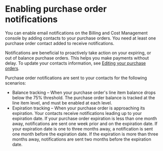 # Enabling purchase order notifications<a name="notify-po-details"></a>

You can enable email notifications on the Billing and Cost Management console by adding contacts to your purchase orders\. You need at least one purchase order contact added to receive notifications\.

Notifications are beneficial to proactively take action on your expiring, or out of balance purchase orders\. This helps you make payments without delay\. To update your contacts information, see [Editing your purchase orders](edit-po.md)\.

Purchase order notifications are sent to your contacts for the following scenarios:
+ Balance tracking – When your purchase order's line item balance drops below the 75% threshold\. The purchase order balance is tracked at the line item level, and must be enabled at each level\.
+ Expiration tracking – When your purchase order is approaching its expiration\. Your contacts receive notifications leading up to your expiration date\. If your purchase order expiration is less than one month away, notifications are sent one week prior and on the expiration date\. If your expiration date is one to three months away, a notification is sent one month before the expiration date\. If the expiration is more than three months away, notifications are sent two months before the expiration date\.